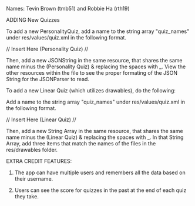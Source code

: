 Names: Tevin Brown (tmb51) and Robbie Ha (rth19)

ADDING New Quizzes

To add a new PersonalityQuiz, add a name to the string array "quiz_names" under res/values/quiz.xml in the following format.

// Insert Here (Personality Quiz) //

Then, add a new JSONString in the same resource, that shares the same name minus the (Personality Quiz) & replacing the spaces with _.
View the other resources within the file to see the proper formating of the JSON String for the JSONParser to read.

To add a new Linear Quiz (which utilizes drawables), do the following:

Add a name to the string array "quiz_names" under res/values/quiz.xml in the following format.

// Insert Here (Linear Quiz) //

Then, add a new String Array in the same resource, that shares the same name minus the (Linear Quiz) & replacing the spaces with _.
In that String Array, add three items that match the names of the files in the res/drawables folder.

EXTRA CREDIT FEATURES:

1) The app can have multiple users and remembers all the data based on their username.

2) Users can see the score for quizzes in the past at the end of each quiz they take.